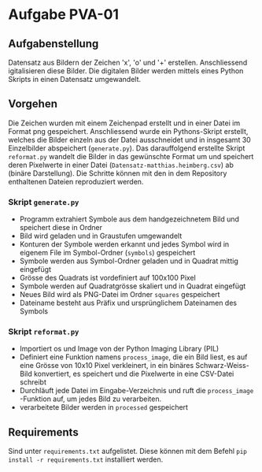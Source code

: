 # Aufgabe PVA-01
## Aufgabenstellung 
Datensatz aus Bildern der Zeichen 'x', 'o' und '+' erstellen. Anschliessend igitalisieren diese Bilder. Die digitalen Bilder werden mittels eines Python Skripts in einen Datensatz umgewandelt. 
## Vorgehen
Die Zeichen wurden mit einem Zeichenpad erstellt und in einer Datei im Format png gespeichert. Anschliessend wurde ein Pythons-Skript erstellt, welches die Bilder einzeln aus der Datei ausschneidet und in insgesamt 30 Einzelbilder abspeichert (`generate.py`). Das darauffolgend erstellte Skript `reformat.py` wandelt die Bilder in das gewünschte Format um und speichert deren Pixelwerte in einer Datei (`Datensatz-matthias.heimberg.csv`) ab (binäre Darstellung). Die Schritte können mit den in dem Repository enthaltenen Dateien reproduziert werden.
### Skript `generate.py`
- Programm extrahiert Symbole aus dem handgezeichnetem Bild und speichert diese in Ordner
- Bild wird geladen und in Graustufen umgewandelt
- Konturen der Symbole werden erkannt und jedes Symbol wird in eigenem File im Symbol-Ordner (`symbols`) gespeichert
- Symbole werden aus Symbol-Ordner geladen und in Quadrat mittig eingefügt
- Grösse des Quadrats ist vordefiniert auf 100x100 Pixel
- Symbole werden auf Quadratgrösse skaliert und in Quadrat eingefügt
- Neues Bild wird als PNG-Datei im Ordner `squares` gespeichert
- Dateiname besteht aus Präfix und ursprünglichem Dateinamen des Symbols

### Skript `reformat.py`
- Importiert os und Image von der Python Imaging Library (PIL)
- Definiert eine Funktion namens `process_image`, die ein Bild liest, es auf eine Grösse von 10x10 Pixel verkleinert, in ein binäres Schwarz-Weiss-Bild konvertiert, es speichert und die Pixelwerte in eine CSV-Datei schreibt
- Durchläuft jede Datei im Eingabe-Verzeichnis und ruft die `process_image` -Funktion auf, um jedes Bild zu verarbeiten.
- verarbeitete Bilder werden in `processed` gespeichert

## Requirements
Sind unter `requirements.txt` aufgelistet. Diese können mit dem Befehl `pip install -r requirements.txt` installiert werden.